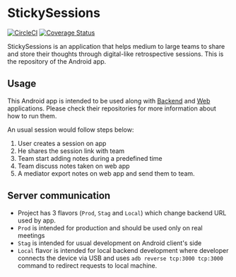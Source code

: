 # StickySessions

[![CircleCI](https://circleci.com/gh/DiscordTime/sticky-sessions-android.svg?style=svg)](https://circleci.com/gh/DiscordTime/sticky-sessions-android)
[![Coverage Status](https://coveralls.io/repos/github/DiscordTime/sticky-sessions-android/badge.svg)](https://coveralls.io/github/DiscordTime/sticky-sessions-android)

StickySessions is an application that helps medium to large teams to share and store their thoughts through digital-like retrospective sessions. This is the repository of the Android app.

## Usage

This Android app is intended to be used along with [Backend][server] and [Web][web] applications. Please check their repositories for more information about how to run them.

An usual session would follow steps below:
1. User creates a session on app
2. He shares the session link with team
3. Team start adding notes during a predefined time
4. Team discuss notes taken on web app
5. A mediator export notes on web app and send them to team.

## Server communication

- Project has 3 flavors (`Prod`, `Stag` and `Local`) which change backend URL used by app.
- `Prod` is intended for production and should be used only on real meetings
- `Stag` is intended for usual development on Android client's side
- `Local` flavor is intended for local backend development where developer
  connects the device via USB and uses `adb reverse tcp:3000 tcp:3000` command to redirect
  requests to local machine.

[server]: https://github.com/DiscordTime/sticky-sessions-server/tree/dev
[web]:https://github.com/DiscordTime/sticky-sessions-web/tree/dev
